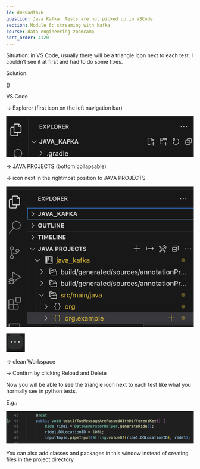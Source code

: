 ```yaml
---
id: d039adfb76
question: Java Kafka: Tests are not picked up in VSCode
section: Module 6: streaming with kafka
course: data-engineering-zoomcamp
sort_order: 4120
---
```


Situation: in VS Code, usually there will be a triangle icon next to each test. I couldn’t see it at first and had to do some fixes.

Solution:

()

VS Code

→ Explorer (first icon on the left navigation bar)

![Image](images/data-engineering-zoomcamp/image_07f863ec.png)

→ JAVA PROJECTS (bottom collapsable)

→  icon next in the rightmost position to JAVA PROJECTS

![Image](images/data-engineering-zoomcamp/image_df52218e.png)

![Image](images/data-engineering-zoomcamp/image_deaf91b1.png)

→  clean Workspace

→ Confirm by clicking Reload and Delete

Now you will be able to see the triangle icon next to each test like what you normally see in python tests.

E.g.:

![Image](images/data-engineering-zoomcamp/image_8584c5ce.png)

You can also add classes and packages in this window instead of creating files in the project directory

